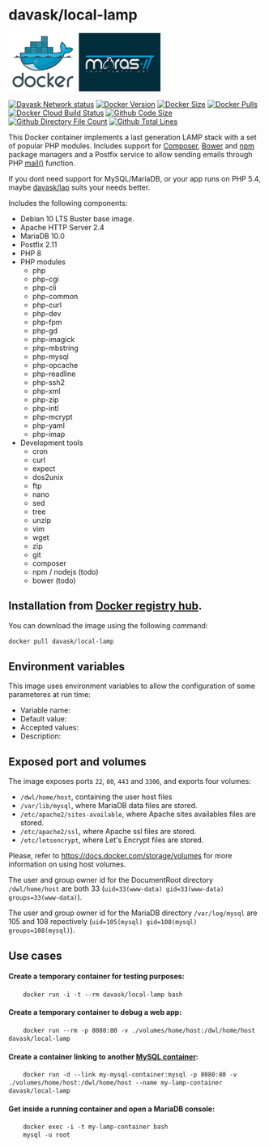 davask/local-lamp
==========

![docker_logo](https://raw.githubusercontent.com/davask/local-lamp/master/docker_139x115.png)![docker_davask_logo](https://raw.githubusercontent.com/davask/local-lamp/master/docker_davask_161x115.png)

[![Davask Network status](https://img.shields.io/badge/Davask%20Network%20Status-In%20progress-yellow)](https://hub.docker.com/r/davask/local-lamp/)
[![Docker Version](https://img.shields.io/docker/v/davask/local-lamp?style=flat-square)](https://hub.docker.com/r/davask/local-lamp/)
[![Docker Size](https://img.shields.io/docker/image-size/davask/local-lamp?style=flat-square)](https://hub.docker.com/r/davask/local-lamp/)
[![Docker Pulls](https://img.shields.io/docker/pulls/davask/local-lamp?style=flat-square)](https://hub.docker.com/r/davask/local-lamp/)
[![Docker Cloud Build Status](https://img.shields.io/docker/cloud/build/davask/local-lamp?style=flat-square)](https://hub.docker.com/r/davask/local-lamp/)
[![Github Code Size](https://img.shields.io/github/languages/code-size/davask/local-lamp?style=flat-square)](https://github.com/davask/local-lamp/.git)
[![Github Directory File Count](https://img.shields.io/github/directory-file-count/davask/local-lamp?style=flat-square)](https://github.com/davask/local-lamp/.git)
[![Github Total Lines](https://img.shields.io/tokei/lines/github.com/davask/local-lamp?style=flat-square)](https://github.com/davask/local-lamp/.git)


This Docker container implements a last generation LAMP stack with a set of popular PHP modules. Includes support for [Composer](https://getcomposer.org/), [Bower](http://bower.io/) and [npm](https://www.npmjs.com/) package managers and a Postfix service to allow sending emails through PHP [mail()](http://php.net/manual/en/function.mail.php) function.

If you dont need support for MySQL/MariaDB, or your app runs on PHP 5.4, maybe [davask/lap](https://hub.docker.com/r/davask/lap) suits your needs better.

Includes the following components:

 * Debian 10 LTS Buster base image.
 * Apache HTTP Server 2.4
 * MariaDB 10.0
 * Postfix 2.11
 * PHP 8
 * PHP modules
    * php
    * php-cgi
    * php-cli
    * php-common
    * php-curl
    * php-dev
    * php-fpm
    * php-gd
    * php-imagick
    * php-mbstring
    * php-mysql
    * php-opcache
    * php-readline
    * php-ssh2
    * php-xml
    * php-zip
    * php-intl
    * php-mcrypt
    * php-yaml
    * php-imap
 * Development tools
    * cron
    * curl
    * expect
    * dos2unix
    * ftp
    * nano
    * sed
    * tree
    * unzip
    * vim
    * wget
    * zip
	* git
	* composer
	* npm / nodejs (todo)
	* bower (todo)

Installation from [Docker registry hub](https://registry.hub.docker.com/r/davask/local-lamp/).
----

You can download the image using the following command:

```bash
docker pull davask/local-lamp
```

Environment variables
----

This image uses environment variables to allow the configuration of some parameteres at run time:

* Variable name: 
* Default value: 
* Accepted values: 
* Description: 

Exposed port and volumes
----

The image exposes ports `22`, `80`, `443` and `3306`, and exports four volumes:

* `/dwl/home/host`, containing the user host files
* `/var/lib/mysql`, where MariaDB data files are stored.
* `/etc/apache2/sites-available`, where Apache sites availables files are stored.
* `/etc/apache2/ssl`, where Apache ssl files are stored.
* `/etc/letsencrypt`, where Let's Encrypt files are stored.

Please, refer to https://docs.docker.com/storage/volumes for more information on using host volumes.

The user and group owner id for the DocumentRoot directory `/dwl/home/host` are both 33 (`uid=33(www-data) gid=33(www-data) groups=33(www-data)`).

The user and group owner id for the MariaDB directory `/var/log/mysql` are 105 and 108 repectively (`uid=105(mysql) gid=108(mysql) groups=108(mysql)`).

Use cases
----

#### Create a temporary container for testing purposes:

```
	docker run -i -t --rm davask/local-lamp bash
```

#### Create a temporary container to debug a web app:

```
	docker run --rm -p 8080:80 -v ./volumes/home/host:/dwl/home/host davask/local-lamp
```

#### Create a container linking to another [MySQL container](https://registry.hub.docker.com/_/mysql/):

```
	docker run -d --link my-mysql-container:mysql -p 8080:80 -v ./volumes/home/host:/dwl/home/host --name my-lamp-container davask/local-lamp
```

#### Get inside a running container and open a MariaDB console:

```
	docker exec -i -t my-lamp-container bash
	mysql -u root
```
